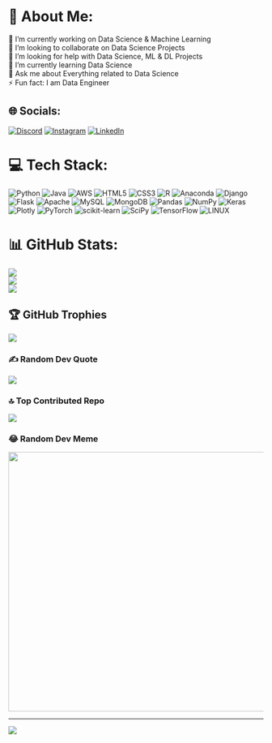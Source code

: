# 💫 About Me:
🔭 I’m currently working on Data Science & Machine Learning <br>👯 I’m looking to collaborate on Data Science Projects<br>🤝 I’m looking for help with Data Science, ML & DL Projects<br>🌱 I’m currently learning Data Science <br>💬 Ask me about Everything related to Data Science<br>⚡ Fun fact: I am Data Engineer <br>  


## 🌐 Socials:
[![Discord](https://img.shields.io/badge/Discord-%237289DA.svg?logo=discord&logoColor=white)](https://discord.gg/cDdf24EBCh) [![Instagram](https://img.shields.io/badge/Instagram-%23E4405F.svg?logo=Instagram&logoColor=white)](https://instagram.com/shivanagendra.k) [![LinkedIn](https://img.shields.io/badge/LinkedIn-%230077B5.svg?logo=linkedin&logoColor=white)](https://linkedin.com/in/shivanagendra) 

# 💻 Tech Stack:
![Python](https://img.shields.io/badge/python-3670A0?style=plastic&logo=python&logoColor=ffdd54) ![Java](https://img.shields.io/badge/java-%23ED8B00.svg?style=plastic&logo=java&logoColor=white) ![AWS](https://img.shields.io/badge/AWS-%23FF9900.svg?style=plastic&logo=amazon-aws&logoColor=white) ![HTML5](https://img.shields.io/badge/html5-%23E34F26.svg?style=plastic&logo=html5&logoColor=white) ![CSS3](https://img.shields.io/badge/css3-%231572B6.svg?style=plastic&logo=css3&logoColor=white) ![R](https://img.shields.io/badge/r-%23276DC3.svg?style=plastic&logo=r&logoColor=white) ![Anaconda](https://img.shields.io/badge/Anaconda-%2344A833.svg?style=plastic&logo=anaconda&logoColor=white) ![Django](https://img.shields.io/badge/django-%23092E20.svg?style=plastic&logo=django&logoColor=white) ![Flask](https://img.shields.io/badge/flask-%23000.svg?style=plastic&logo=flask&logoColor=white) ![Apache](https://img.shields.io/badge/apache-%23D42029.svg?style=plastic&logo=apache&logoColor=white) ![MySQL](https://img.shields.io/badge/mysql-%2300f.svg?style=plastic&logo=mysql&logoColor=white) ![MongoDB](https://img.shields.io/badge/MongoDB-%234ea94b.svg?style=plastic&logo=mongodb&logoColor=white) ![Pandas](https://img.shields.io/badge/pandas-%23150458.svg?style=plastic&logo=pandas&logoColor=white) ![NumPy](https://img.shields.io/badge/numpy-%23013243.svg?style=plastic&logo=numpy&logoColor=white) ![Keras](https://img.shields.io/badge/Keras-%23D00000.svg?style=plastic&logo=Keras&logoColor=white) ![Plotly](https://img.shields.io/badge/Plotly-%233F4F75.svg?style=plastic&logo=plotly&logoColor=white) ![PyTorch](https://img.shields.io/badge/PyTorch-%23EE4C2C.svg?style=plastic&logo=PyTorch&logoColor=white) ![scikit-learn](https://img.shields.io/badge/scikit--learn-%23F7931E.svg?style=plastic&logo=scikit-learn&logoColor=white) ![SciPy](https://img.shields.io/badge/SciPy-%230C55A5.svg?style=plastic&logo=scipy&logoColor=%white) ![TensorFlow](https://img.shields.io/badge/TensorFlow-%23FF6F00.svg?style=plastic&logo=TensorFlow&logoColor=white) ![LINUX](https://img.shields.io/badge/Linux-FCC624?style=plastic&logo=linux&logoColor=black)
# 📊 GitHub Stats:
![](https://github-readme-stats.vercel.app/api?username=shivanagendrak&theme=highcontrast&hide_border=false&include_all_commits=true&count_private=true)<br/>
![](https://github-readme-streak-stats.herokuapp.com/?user=shivanagendrak&theme=highcontrast&hide_border=false)<br/>
![](https://github-readme-stats.vercel.app/api/top-langs/?username=shivanagendrak&theme=highcontrast&hide_border=false&include_all_commits=true&count_private=true&layout=compact)

## 🏆 GitHub Trophies
![](https://github-profile-trophy.vercel.app/?username=shivanagendrak&theme=darkhub&no-frame=false&no-bg=false&margin-w=4)

### ✍️ Random Dev Quote
![](https://quotes-github-readme.vercel.app/api?type=horizontal&theme=dark)

### 🔝 Top Contributed Repo
![](https://github-contributor-stats.vercel.app/api?username=shivanagendrak&limit=5&theme=dark&combine_all_yearly_contributions=true)

### 😂 Random Dev Meme
<img src="https://rm.up.railway.app/" width="512px"/>

---
[![](https://visitcount.itsvg.in/api?id=shivanagendrak&icon=2&color=12)](https://visitcount.itsvg.in)

<!-- Proudly created with GPRM ( https://gprm.itsvg.in ) -->
